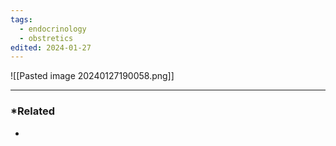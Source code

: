 ```yaml
---
tags:
  - endocrinology
  - obstretics
edited: 2024-01-27
---
```

![[Pasted image 20240127190058.png]]



---
### *Related
- 